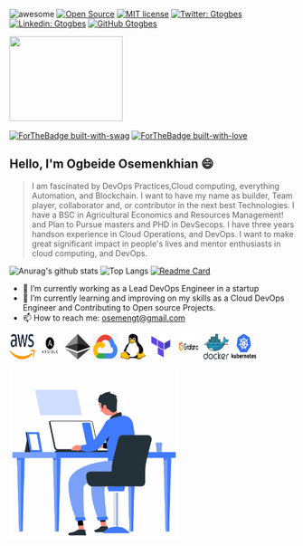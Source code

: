 
![awesome](https://cdn.rawgit.com/sindresorhus/awesome/d7305f38d29fed78fa85652e3a63e154dd8e8829/media/badge.svg)
[![Open Source](https://badges.frapsoft.com/os/v2/open-source.svg?v=103)](https://github.com/ellerbrock/open-source-badges/)
[![MIT license](https://img.shields.io/badge/License-MIT-blue.svg)](https://lbesson.mit-license.org/)
[![Twitter: Gtogbes](https://img.shields.io/twitter/follow/osemengt?style=social)](https://twitter.com/osemenGT)
[![Linkedin: Gtogbes](https://img.shields.io/badge/-Gtogbes-blue?style=flat-square&logo=Linkedin&logoColor=white&link=https://www.linkedin.com/in/ogbeide-osemenkhian-bb70021a3)](https://www.linkedin.com/in/ogbeide-osemenkhian-bb70021a3)
[![GitHub Gtogbes](https://img.shields.io/github/followers/Gtogbes?label=follow&style=social)](https://github.com/gtogbes)
<p>
<!--   <img src="https://github.com/gtogbes/gtogbes/blob/main/assets/animation1.gif" width="150" height="200"> -->
<img src="https://github.com/gtogbes/gtogbes/blob/main/assets/Ethereum.gif" width="200" height="150">
</p>

[![ForTheBadge built-with-swag](http://ForTheBadge.com/images/badges/built-with-swag.svg)](https://github.com/gtogbes/)
[![ForTheBadge built-with-love](http://ForTheBadge.com/images/badges/built-with-love.svg)](https://github.com/gtogbes/)

## Hello, I'm Ogbeide Osemenkhian 😄
> I am fascinated by DevOps Practices,Cloud computing, everything Automation, and Blockchain.
> I want to have my name as builder, Team player, collaborator and, or contributor in the next best Technologies.
> I have a BSC in Agricultural Economics and Resources Management! and Plan to Pursue masters and PHD in DevSecops.
> I have three years handson experience in Cloud Operations, and DevOps.
> I want to make great significant impact in people's lives and mentor enthusiasts in cloud computing, and DevOps.

![Anurag's github stats](https://github-readme-stats.vercel.app/api?username=gtogbes&count_private=true&show_icons=true&theme=Gradient)
![Top Langs ](https://github-readme-stats.vercel.app/api/top-langs/?username=gtogbes&layout=compact&theme=gruvbox&hide=html&langs_count=8)
[![Readme Card](https://github-readme-stats.vercel.app/api/pin/?username=gtogbes&repo=github-readme-stats)](https://github.com/anuraghazra/github-readme-stats)


- 🔭 I’m currently working as a Lead DevOps Engineer in a startup 
- 🌱 I’m currently learning and improving on my skills as a Cloud DevOps Engineer and Contributing to Open source Projects.
- 📫 How to reach me: osemengt@gmail.com

<p>
<img src="https://github.com/gtogbes/gtogbes/blob/main/assets/awsc1.png" width="45" height="45">
<img src="https://github.com/gtogbes/gtogbes/blob/main/assets/ansible.png" width="45" height="45">
<img src="https://github.com/gtogbes/gtogbes/blob/main/assets/ethereum.svg" width="45" height="45">
<img src="https://github.com/gtogbes/gtogbes/blob/main/assets/cloud.png" width="45" height="45">
<img src="https://github.com/gtogbes/gtogbes/blob/main/assets/linux.png" width="45" height="45">
<img src="https://github.com/gtogbes/gtogbes/blob/main/assets/terraform.png" width="45" height="45">
<img src="https://github.com/gtogbes/gtogbes/blob/main/assets/grafana.png" width="45" height="45">
<img src="https://github.com/gtogbes/gtogbes/blob/main/assets/docker.png" width="45" height="45">
<img src="https://github.com/gtogbes/gtogbes/blob/main/assets/kubernetes.png" width="45" height="45">
</p>

<p>
  <img src="https://github.com/gtogbes/gtogbes/blob/main/assets/animation2.gif" width="300" height="300">
</p>

